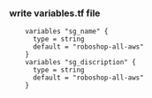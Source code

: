 ### write variables.tf file

        variables "sg_name" {
          type = string
          default = "roboshop-all-aws"
        }
        variables "sg_discription" {
          type = string
          default = "roboshop-all-aws"
        }
